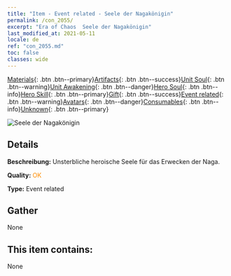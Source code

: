 ```yaml
---
title: "Item - Event related - Seele der Nagakönigin"
permalink: /con_2055/
excerpt: "Era of Chaos  Seele der Nagakönigin"
last_modified_at: 2021-05-11
locale: de
ref: "con_2055.md"
toc: false
classes: wide
---
```

 [Materials](/ItemsDE/){: .btn .btn--primary}[Artifacts](/ItemsDE/Artifacts/){: .btn .btn--success}[Unit Soul](/ItemsDE/UnitSoul/){: .btn .btn--warning}[Unit Awakening](/ItemsDE/UnitAwakening/){: .btn .btn--danger}[Hero Soul](/ItemsDE/HeroSoul/){: .btn .btn--info}[Hero Skill](/ItemsDE/HeroSkill/){: .btn .btn--primary}[Gift](/ItemsDE/Gift/){: .btn .btn--success}[Event related](/ItemsDE/Events/){: .btn .btn--warning}[Avatars](/ItemsDE/Avatars/){: .btn .btn--danger}[Consumables](/ItemsDE/Consumables/){: .btn .btn--info}[Unknown](/ItemsDE/Unknown/){: .btn .btn--primary}

 ![Seele der Nagakönigin](/images/t/juexing_606.png)

## Details
 **Beschreibung:** Unsterbliche heroische Seele für das Erwecken der Naga.

 **Quality:** <span style="color: #FF8C00">OK</span>

 **Type:** Event related

## Gather

  None

## This item contains:

  None

